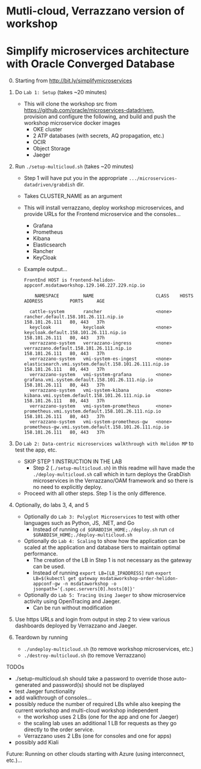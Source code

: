 # Mutli-cloud, Verrazzano version of workshop 
# Simplify microservices architecture with Oracle Converged Database

0. Starting from http://bit.ly/simplifymicroservices

1. Do `Lab 1: Setup` (takes ~20 minutes)
    - This will clone the workshop src from https://github.com/oracle/microservices-datadriven,  
      provision and configure the following, and build and push the workshop microservice docker images
        - OKE cluster
        - 2 ATP databases (with secrets, AQ propagation, etc.)
        - OCIR
        - Object Storage 
        - Jaeger 
        
2. Run `./setup-multicloud.sh` (takes ~20 minutes)
    - Step 1 will have put you in the appropriate `.../microservices-datadriven/grabdish` dir.
    - Takes CLUSTER_NAME as an argument 
    - This will install verrazzano, deploy workshop microservices, and provide URLs for the Frontend microservice and the consoles...
        - Grafana
        - Prometheus
        - Kibana
        - Elasticsearch
        - Rancher
        - KeyCloak
    - Example output...
    
        `FrontEnd HOST is frontend-helidon-appconf.msdataworkshop.129.146.227.229.nip.io`
        
        `    NAMESPACE         NAME                       CLASS    HOSTS                                                    ADDRESS          PORTS     AGE`
    
            cattle-system       rancher                    <none>   rancher.default.158.101.26.111.nip.io                    158.101.26.111   80, 443   37h
            keycloak            keycloak                   <none>   keycloak.default.158.101.26.111.nip.io                   158.101.26.111   80, 443   37h
            verrazzano-system   verrazzano-ingress         <none>   verrazzano.default.158.101.26.111.nip.io                 158.101.26.111   80, 443   37h
            verrazzano-system   vmi-system-es-ingest       <none>   elasticsearch.vmi.system.default.158.101.26.111.nip.io   158.101.26.111   80, 443   37h
            verrazzano-system   vmi-system-grafana         <none>   grafana.vmi.system.default.158.101.26.111.nip.io         158.101.26.111   80, 443   37h
            verrazzano-system   vmi-system-kibana          <none>   kibana.vmi.system.default.158.101.26.111.nip.io          158.101.26.111   80, 443   37h
            verrazzano-system   vmi-system-prometheus      <none>   prometheus.vmi.system.default.158.101.26.111.nip.io      158.101.26.111   80, 443   37h
            verrazzano-system   vmi-system-prometheus-gw   <none>   prometheus-gw.vmi.system.default.158.101.26.111.nip.io   158.101.26.111   80, 443   37h

        
3. Do `Lab 2: Data-centric microservices walkthrough with Helidon MP` to test the app, etc.
    - SKIP STEP 1 INSTRUCTION IN THE LAB
        - Step 2 (`./setup-multicloud.sh`) in this readme will have made the `./deploy-multicloud.sh` call which in turn
         deploys the GrabDish microservices in the Verrazzano/OAM framework and so there is no need to explicitly deploy.
    - Proceed with all other steps. Step 1 is the only difference.
    
4. Optionally, do labs 3, 4, and 5
    - Optionally do `Lab 3: Polyglot Microservices` to test with other languages such as Python, JS, .NET, and Go
        - Instead of running `cd $GRABDISH_HOME;./deploy.sh` run `cd $GRABDISH_HOME;./deploy-multicloud.sh`
    - Optionally do `Lab 4: Scaling` to show how the application can be scaled at the application and database tiers to maintain optimal performance.
        - The creation of the LB in Step 1 is not necessary as the gateway can be used.
        - Instead of running `export LB=[LB_IPADDRESS]` run `export LB=$(kubectl get gateway msdataworkshop-order-helidon-appconf-gw -n msdataworkshop -o jsonpath='{.spec.servers[0].hosts[0]}'`
    - Optionally do `Lab 5: Tracing Using Jaeger` to show microservice activity using OpenTracing and Jaeger.
        - Can be run without modification
    
4. Use https URLs and login from output in step 2 to view various dashboards deployed by Verrazzano and Jaeger.

5. Teardown by running 
    - `./undeploy-multicloud.sh` (to remove workshop microservices, etc.) 
    - `./destroy-multicloud.sh` (to remove Verrazzano)

TODOs
 - ./setup-multicloud.sh should take a password to override those auto-generated and password(s) should not be displayed
 - test Jaeger functionality
 - add walkthrough of consoles...
 - possibly reduce the number of required LBs while also keeping the current workshop and multi-cloud workshop independent
    - the workshop uses 2 LBs (one for the app and one for Jaeger)
    - the scaling lab uses an additional 1 LB for requests as they go directly to the order service. 
    - Verrazzano uses 2 LBs (one for consoles and one for apps)
 - possibly add Kiali


Future: Running on other clouds starting with Azure (using interconnect, etc.)...
